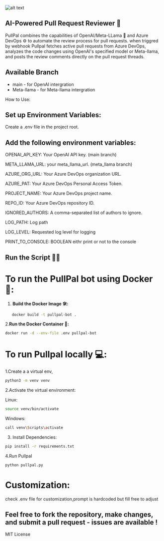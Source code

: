 

![alt text](https://i.ibb.co/3BSTZBJ/IMG-7647.png)

## AI-Powered Pull Request Reviewer 🚀

PullPal combines the capabilities of OpenAI/Meta-LLama 🧠 and Azure DevOps ⚙️ to automate the review process for pull requests.
when triggred by webhook Pullpal fetches active pull requests from Azure DevOps, analyzes the code changes using OpenAI's specified model or Meta-llama,
and posts the review comments directly on the pull request threads.
## Available Branch 
- main - for OpenAI intergration
- Meta-llama - for Meta-llama intergration

How to Use:

## Set up Environment Variables:

Create a .env file in the project root.
## Add the following environment variables:
OPENAI_API_KEY: Your OpenAI API key. (main branch)

META_LLAMA_URL: your meta_llama_url. (meta_llama branch)

AZURE_ORG_URL: Your Azure DevOps organization URL.

AZURE_PAT: Your Azure DevOps Personal Access Token.

PROJECT_NAME: Your Azure DevOps project name.

REPO_ID: Your Azure DevOps repository ID.

IGNORED_AUTHORS: A comma-separated list of authors to ignore.

LOG_PATH: Log path

LOG_LEVEL: Requested log level for logging

PRINT_TO_CONSOLE: BOOLEAN eithr print or not to the console

## Run the Script 🏃‍♂️

# To run the PullPal bot using Docker 🐋:

1. **Build the Docker Image 🛠️:**
```sh
   docker build -t pullpal-bot .
   ```
2.**Run the Docker Container 🐋:**
```sh
docker run -d --env-file .env pullpal-bot
```
# To run Pullpal locally 💻:

1.Create a a virtual env,
```sh
python3 -m venv venv
```
2.Activate the virtual environment:

Linux:
```sh
source venv/bin/activate
```
Windows:
```sh
call venv\Scripts\activate
```
3. Install Dependencies:
```sh
pip install -r requirements.txt
```
4.Run Pullpal
```sh
python pullpal.py
```

# Customization:

check .env file for customization,prompt is hardcoded but fill free to adjust



 ## Feel free to fork the repository, make changes, and submit a pull request - issues are available !

MIT License
